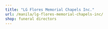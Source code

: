 ```yaml
---
title: "LG Flores Memorial Chapels Inc."
url: /manila/lg-flores-memorial-chapels-inc/
shop: funeral directors
---
```

